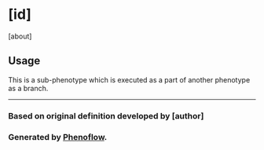# [id]

[about]

## Usage

This is a sub-phenotype which is executed as a part of another phenotype as a branch.

***

### Based on original definition developed by [author]
### Generated by [Phenoflow](https://kclhi.org/phenoflow).
